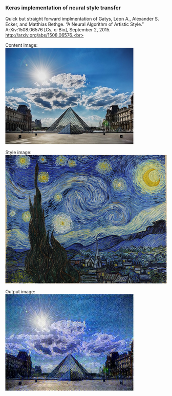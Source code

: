 ### Keras implementation of neural style transfer

Quick but straight forward implmentation of Gatys, Leon A., Alexander S. Ecker, and Matthias Bethge. “A Neural Algorithm of Artistic Style.” ArXiv:1508.06576 [Cs, q-Bio], September 2, 2015. http://arxiv.org/abs/1508.06576.<br>

Content image:<br>
![](content_image.jpg)<br>

Style image:<br>
![](style_image.jpg)<br>

Output image:<br>
![](generated_image.jpg)<br>
